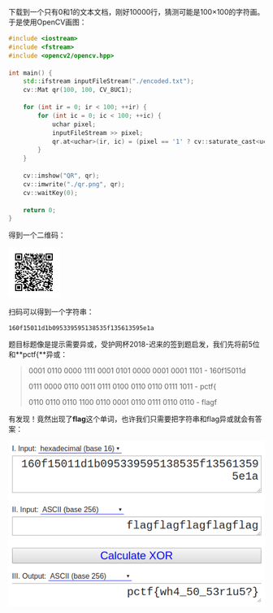 下载到一个只有0和1的文本文档，刚好10000行，猜测可能是100×100的字符画。于是使用OpenCV画图：

``` cpp
#include <iostream>
#include <fstream>
#include <opencv2/opencv.hpp>

int main() {
    std::ifstream inputFileStream("./encoded.txt");
    cv::Mat qr(100, 100, CV_8UC1);

    for (int ir = 0; ir < 100; ++ir) {
        for (int ic = 0; ic < 100; ++ic) {
            uchar pixel;
            inputFileStream >> pixel;
            qr.at<uchar>(ir, ic) = (pixel == '1' ? cv::saturate_cast<uchar>(255) : cv::saturate_cast<uchar>(0));
        }
    }

    cv::imshow("QR", qr);
    cv::imwrite("./qr.png", qr);
    cv::waitKey(0);

    return 0;
}

```

得到一个二维码：

![EXORCISM-1.png](./img/EXORCISM-1.png)

扫码可以得到一个字符串：

    160f15011d1b095339595138535f135613595e1a

题目标题像是提示需要异或，受护网杯2018-迟来的签到题启发，我们先将前5位和**pctf{**异或：

> 0001 0110 0000 1111 0001 0101 0000 0001 0001 1101 - 160f15011d
>
> 0111 0000 0110 0011 0111 0100 0110 0110 0111 1011 - pctf{
>
> 0110 0110 0110 1100 0110 0001 0110 0111 0110 0110 - flagf

有发现！竟然出现了**flag**这个单词，也许我们只需要把字符串和flag异或就会有答案：

![EXORCISM-2.png](./img/EXORCISM-2.png)
